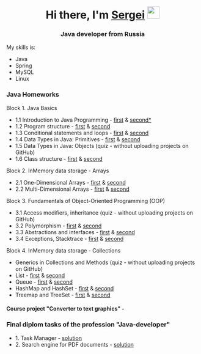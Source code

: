 <html>
<h1 align="center">Hi there, I'm <a href="https://daniilshat.ru/" target="_blank">Sergei</a> 
<img src="https://github.com/blackcater/blackcater/raw/main/images/Hi.gif" height="32"/></h1>
<h3 align="center">Java developer from Russia</h3>
  <div>
    <p>My skills is:</p>
    <ul>
    <li>Java</li>
      <li>Spring</li>
      <li>MySQL</li>
      <li>Linux</li>
    </ul>
    </div>
    <div>
    <h3>Java Homeworks</h3>
    <p>Block 1. Java Basics</p>
    <ul>
    <li>1.1 Introduction to Java Programming - <a href="https://github.com/Arhat161/introduction_1_1_1" target="_blank">first</a> & <a href="https://github.com/Arhat161/introduction_1_1_2" target="_blank">second*</a></li>
    <li>1.2 Program structure - <a href="https://github.com/Arhat161/program-structure_1.2.1" target="_blank">first</a> & <a href="https://github.com/Arhat161/program-structure_1.2.2" target="_blank">second</a></li>
    <li>1.3 Conditional statements and loops - <a href="#" target="_blank">first</a> & <a href="#" target="_blank">second</a></li>
    <li>1.4 Data Types in Java: Primitives - <a href="#" target="_blank">first</a> & <a href="#" target="_blank">second</a></li>
    <li>1.5 Data Types in Java: Objects (quiz - without uploading projects on GitHub)</li>
    <li>1.6 Сlass structure - <a href="#" target="_blank">first</a> & <a href="#" target="_blank">second</a></li>
    </ul>
    <p>Block 2. InMemory data storage - Arrays</p>
    <ul>
    <li>2.1 One-Dimensional Arrays - <a href="#" target="_blank">first</a> & <a href="#" target="_blank">second</a></li>
    <li>2.2 Multi-Dimensional Arrays - <a href="#" target="_blank">first</a> & <a href="#" target="_blank">second</a></li>
    </ul>
      <p>Block 3. Fundamentals of Object-Oriented Programming (OOP)</p>
      <ul>
      <li>3.1 Access modifiers, inheritance (quiz - without uploading projects on GitHub)</li>
      <li>3.2 Polymorphism - <a href="#" target="_blank">first</a> & <a href="#" target="_blank">second</a></li>
      <li>3.3 Abstractions and interfaces - <a href="#" target="_blank">first</a> & <a href="#" target="_blank">second</a></li>
      <li>3.4 Exceptions, Stacktrace - <a href="#" target="_blank">first</a> & <a href="#" target="_blank">second</a></li>
      </ul>
    <p>Block 4. InMemory data storage - Collections</p>
      <ul>
        <li>Generics in Collections and Methods (quiz - without uploading projects on GitHub)</li>
        <li>List - <a href="#" target="_blank">first</a> & <a href="#" target="_blank">second</a></li>
        <li>Queue - <a href="#" target="_blank">first</a> & <a href="#" target="_blank">second</a></li>
        <li>HashMap and HashSet - <a href="#" target="_blank">first</a> & <a href="#" target="_blank">second</a></li>
        <li>Treemap and TreeSet - <a href="#" target="_blank">first</a> & <a href="#" target="_blank">second</a></li>
      </ul>
      <p><h4>Course project "Converter to text graphics" - <a href="#"></a></h4></p>
  <p><h3>Final diplom tasks of the profession "Java-developer"</h3></p>
  <ul>
<li>1. Task Manager - <a href="https://github.com/Arhat161/pcs-javacore" target="_blank">solution</a></li>
  <li>2. Search engine for PDF documents - <a href="https://github.com/Arhat161/pcs-jd-diplom-complete" target="_blank">solution</a></li>
</ul>
  </div>

<html>

